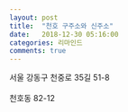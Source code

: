 ```yaml
---
layout: post
title:  "천호 구주소와 신주소"
date:   2018-12-30 05:16:00
categories: 리마인드
comments: true
---
```



서울 강동구 천중로 35길 51-8
<br><br>
천호동 82-12